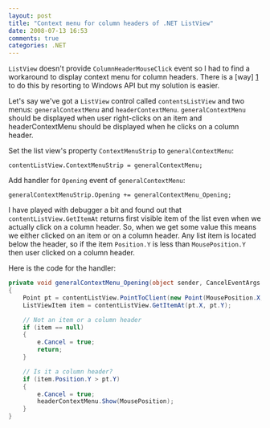 ```yaml
---
layout: post
title: "Context menu for column headers of .NET ListView"
date: 2008-07-13 16:53
comments: true
categories: .NET
---
```


`ListView` doesn't provide `ColumnHeaderMouseClick` event so I had to find a workaround to display context menu for column headers. There is a [way] [1] to do this by resorting to Windows API but my solution is easier.

<!-- more -->

Let's say we've got a `ListView` control called `contentsListView` and two menus: `generalContextMenu` and `headerContextMenu`. `generalContextMenu` should be displayed when user right-clicks on an item and headerContextMenu should be displayed when he clicks on a column header.

Set the list view's property `ContextMenuStrip` to `generalContextMenu`:

	contentListView.ContextMenuStrip = generalContextMenu;

Add handler for `Opening` event of `generalContextMenu`:

	generalContextMenuStrip.Opening += generalContextMenu_Opening;

I have played with debugger a bit and found out that `contentListView.GetItemAt` returns first visible item of the list even when we actually click on a column header. So, when we get some value this means we either clicked on an item or on a column header. Any list item is located below the header, so if the item `Position.Y` is less than `MousePosition.Y` then user clicked on a column header.

Here is the code for the handler:

```c#
private void generalContextMenu_Opening(object sender, CancelEventArgs e)
{
	Point pt = contentListView.PointToClient(new Point(MousePosition.X, MousePosition.Y));
	ListViewItem item = contentListView.GetItemAt(pt.X, pt.Y);

	// Not an item or a column header
	if (item == null)
	{
		e.Cancel = true;
		return;
	}

	// Is it a column header?
	if (item.Position.Y > pt.Y)
	{
		e.Cancel = true;
		headerContextMenu.Show(MousePosition);
	}
}
```

[1]: http://www.codeproject.com/Articles/23330/Handling-Right-Click-Events-in-ListView-Column-Hea "Handling Right-Click Events in ListView Column Headers"
